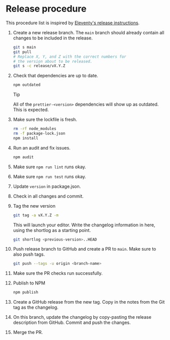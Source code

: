 # Release procedure

This procedure list is inspired by [Eleventy's release instructions](https://github.com/11ty/eleventy/blob/c901131cd15d3a65531f25a9804cc9246199649e/docs/release-instructions.md).

1. Create a new release branch. The `main` branch should already contain all changes to be included in the release.

   ```sh
   git s main
   git pull
   # Replace X, Y, and Z with the correct numbers for
   # the version about to be released.
   git s -c release/vX.Y.Z
   ```

2. Check that dependencies are up to date.

   ```sh
   npm outdated
   ```

   > [!TIP]
   > All of the `prettier-<version>` dependencies will show up as outdated. This is expected.

3. Make sure the lockfile is fresh.

   ```sh
   rm -rf node_modules
   rm -f package-lock.json
   npm install
   ```

4. Run an audit and fix issues.

   ```sh
   npm audit
   ```

5. Make sure `npm run lint` runs okay.
6. Make sure `npm run test` runs okay.
7. Update `version` in package.json.
8. Check in all changes and commit.
9. Tag the new version

   ```sh
   git tag -a vX.Y.Z -m
   ```

   This will launch your editor. Write the changelog information in here, using the shortlog as a starting point.

   ```sh
   git shortlog <previous-version>..HEAD
   ```

10. Push release branch to GitHub and create a PR to `main`. Make sure to also push tags.

    ```sh
    git push --tags -u origin <branch-name>
    ```

11. Make sure the PR checks run successfully.
12. Publish to NPM

    ```sh
    npm publish
    ```

13. Create a GitHub release from the new tag. Copy in the notes from the Git tag as the changelog.
14. On this branch, update the changelog by copy-pasting the release description from GitHub. Commit and push the changes.
15. Merge the PR.
